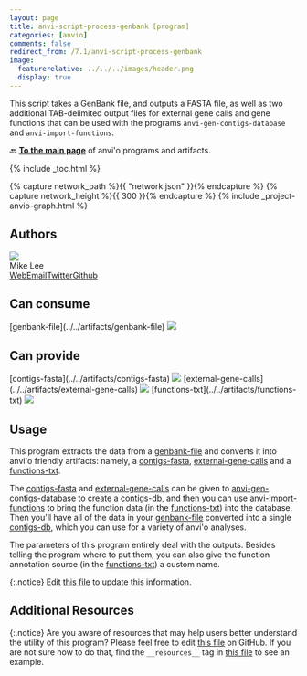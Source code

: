 ```yaml
---
layout: page
title: anvi-script-process-genbank [program]
categories: [anvio]
comments: false
redirect_from: /7.1/anvi-script-process-genbank
image:
  featurerelative: ../../../images/header.png
  display: true
---
```


This script takes a GenBank file, and outputs a FASTA file, as well as two additional TAB-delimited output files for external gene calls and gene functions that can be used with the programs `anvi-gen-contigs-database` and `anvi-import-functions`.

🔙 **[To the main page](../../)** of anvi'o programs and artifacts.


{% include _toc.html %}
<div id="svg" class="subnetwork"></div>
{% capture network_path %}{{ "network.json" }}{% endcapture %}
{% capture network_height %}{{ 300 }}{% endcapture %}
{% include _project-anvio-graph.html %}


## Authors

<div class="page-author"><div class="page-author-info"><div class="page-person-photo"><img class="page-person-photo-img" src="../../images/authors/AstrobioMike.jpg" /></div><div class="page-person-info-box"><span class="page-author-name">Mike Lee</span><div class="page-author-social-box"><a href="https://astrobiomike.github.io" class="person-social" target="_blank"><i class="fa fa-fw fa-home"></i>Web</a><a href="mailto:michael.lee0517@gmail.com" class="person-social" target="_blank"><i class="fa fa-fw fa-envelope-square"></i>Email</a><a href="http://twitter.com/AstrobioMike" class="person-social" target="_blank"><i class="fa fa-fw fa-twitter-square"></i>Twitter</a><a href="http://github.com/AstrobioMike" class="person-social" target="_blank"><i class="fa fa-fw fa-github"></i>Github</a></div></div></div></div>



## Can consume


<p style="text-align: left" markdown="1"><span class="artifact-r">[genbank-file](../../artifacts/genbank-file) <img src="../../images/icons/TXT.png" class="artifact-icon-mini" /></span></p>


## Can provide


<p style="text-align: left" markdown="1"><span class="artifact-p">[contigs-fasta](../../artifacts/contigs-fasta) <img src="../../images/icons/FASTA.png" class="artifact-icon-mini" /></span> <span class="artifact-p">[external-gene-calls](../../artifacts/external-gene-calls) <img src="../../images/icons/TXT.png" class="artifact-icon-mini" /></span> <span class="artifact-p">[functions-txt](../../artifacts/functions-txt) <img src="../../images/icons/TXT.png" class="artifact-icon-mini" /></span></p>


## Usage


This program extracts the data from a <span class="artifact-n">[genbank-file](/software/anvio/help/7.1/artifacts/genbank-file)</span> and converts it into anvi'o friendly artifacts: namely, a <span class="artifact-n">[contigs-fasta](/software/anvio/help/7.1/artifacts/contigs-fasta)</span>, <span class="artifact-n">[external-gene-calls](/software/anvio/help/7.1/artifacts/external-gene-calls)</span> and a <span class="artifact-n">[functions-txt](/software/anvio/help/7.1/artifacts/functions-txt)</span>.

The <span class="artifact-n">[contigs-fasta](/software/anvio/help/7.1/artifacts/contigs-fasta)</span> and <span class="artifact-n">[external-gene-calls](/software/anvio/help/7.1/artifacts/external-gene-calls)</span> can be given to <span class="artifact-n">[anvi-gen-contigs-database](/software/anvio/help/7.1/programs/anvi-gen-contigs-database)</span> to create a <span class="artifact-n">[contigs-db](/software/anvio/help/7.1/artifacts/contigs-db)</span>, and then you can use <span class="artifact-n">[anvi-import-functions](/software/anvio/help/7.1/programs/anvi-import-functions)</span> to bring the function data (in the <span class="artifact-n">[functions-txt](/software/anvio/help/7.1/artifacts/functions-txt)</span>) into the database. Then you'll have all of the data in your <span class="artifact-n">[genbank-file](/software/anvio/help/7.1/artifacts/genbank-file)</span> converted into a single <span class="artifact-n">[contigs-db](/software/anvio/help/7.1/artifacts/contigs-db)</span>, which you can use for a variety of anvi'o analyses.

The parameters of this program entirely deal with the outputs. Besides telling the program where to put them, you can also give the function annotation source (in the <span class="artifact-n">[functions-txt](/software/anvio/help/7.1/artifacts/functions-txt)</span>) a custom name. 


{:.notice}
Edit [this file](https://github.com/merenlab/anvio/tree/master/anvio/docs/programs/anvi-script-process-genbank.md) to update this information.


## Additional Resources



{:.notice}
Are you aware of resources that may help users better understand the utility of this program? Please feel free to edit [this file](https://github.com/merenlab/anvio/tree/master/bin/anvi-script-process-genbank) on GitHub. If you are not sure how to do that, find the `__resources__` tag in [this file](https://github.com/merenlab/anvio/blob/master/bin/anvi-interactive) to see an example.
